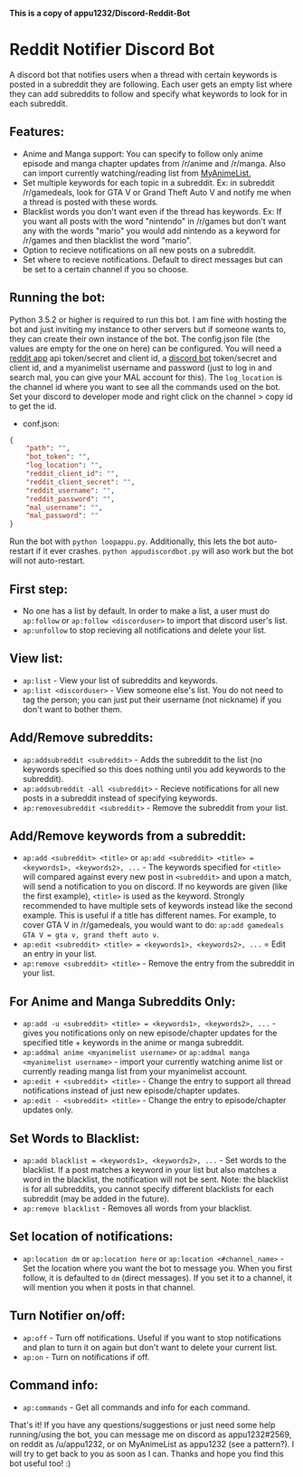 **This is a copy of appu1232/Discord-Reddit-Bot**

# Reddit Notifier Discord Bot

A discord bot that notifies users when a thread with certain keywords is posted in a subreddit they are following. Each user gets an empty list where they can add subreddits to follow and specify what keywords to look for in each subreddit.

## Features:

- Anime and Manga support: You can specify to follow only anime episode and manga chapter updates from /r/anime and /r/manga. Also can import currently watching/reading list from [MyAnimeList.](https://myanimelist.net/)
- Set multiple keywords for each topic in a subreddit. Ex: in subreddit /r/gamedeals, look for GTA V or Grand Theft Auto V and notify me when a thread is posted with these words.
- Blacklist words you don't want even if the thread has keywords. Ex: If you want all posts with the word "nintendo" in /r/games but don't want any with the words "mario" you would add nintendo as a keyword for /r/games and then blacklist the word "mario".
- Option to recieve notifications on all new posts on a subreddit.
- Set where to recieve notifications. Default to direct messages but can be set to a certain channel if you so choose.

## Running the bot:

Python 3.5.2 or higher is required to run this bot. I am fine with hosting the bot and just inviting my instance to other servers but if someone wants to, they can create their own instance of the bot. The config.json file (the values are empty for the one on here) can be configured. You will need a [reddit app](https://www.reddit.com/prefs/apps/) api token/secret and client id, a [discord bot](https://discordapp.com/developers/applications/me) token/secret and client id, and a myanimelist username and password (just to log in and search mal, you can give your MAL account for this). The `log_location` is the channel id where you want to see all the commands used on the bot. Set your discord to developer mode and right click on the channel > copy id to get the id.

* conf.json:

```json
{
	"path": "",
	"bot_token": "",
	"log_location": "",
	"reddit_client_id": "",
	"reddit_client_secret": "",
	"reddit_username": "",
	"reddit_password": "",
	"mal_username": "",
	"mal_password": ""
}
```

Run the bot with ``python loopappu.py``. Additionally, this lets the bot auto-restart if it ever crashes. ``python appudiscordbot.py`` will aso work but the bot will not auto-restart.

## First step:

* No one has a list by default. In order to make a list, a user must do `ap:follow` or `ap:follow <discorduser>` to import that discord user's list.
* `ap:unfollow` to stop recieving all notifications and delete your list.

## View list:

* `ap:list` - View your list of subreddits and keywords.
* `ap:list <discorduser>` - View someone else's list. You do not need to tag the person; you can just put their username (not nickname) if you don't want to bother them.

## Add/Remove subreddits:

* `ap:addsubreddit <subreddit>` - Adds the subreddit to the list (no keywords specified so this does nothing until you add keywords to the subreddit).
* `ap:addsubreddit -all <subreddit>` - Recieve notifications for all new posts in a subreddit instead of specifying keywords.
* `ap:removesubreddit <subreddit>` - Remove the subreddit from your list.

## Add/Remove keywords from a subreddit:

* `ap:add <subreddit> <title>` or `ap:add <subreddit> <title> = <keywords1>, <keywords2>, ...` - The keywords specified for `<title>` will compared against every new post in `<subreddit>` and upon a match, will send a notification to you on discord. If no keywords are given (like the first example), `<title>` is used as the keyword. Strongly recommended to have multiple sets of keywords instead like the second example. This is useful if a title has different names. For example, to cover GTA V in /r/gamedeals, you would want to do: `ap:add gamedeals GTA V = gta v, grand theft auto v`.
* `ap:edit <subreddit> <title> = <keywords1>, <keywords2>, ...` = Edit an entry in your list.
* `ap:remove <subreddit> <title>` - Remove the entry from the subreddit in your list.

## For Anime and Manga Subreddits Only:

* `ap:add -u <subreddit> <title> = <keywords1>, <keywords2>, ...` - gives you notifications only on new episode/chapter updates for the specified title + keywords in the anime or manga subreddit.
* `ap:addmal anime <myanimelist username>` or `ap:addmal manga <myanimelist username>` - import your currently watching anime list or currently reading manga list from your myanimelist account.
* `ap:edit + <subreddit> <title>` - Change the entry to support all thread notifications instead of just new episode/chapter updates.
* `ap:edit - <subreddit> <title>` - Change the entry to episode/chapter updates only.

## Set Words to Blacklist:

* `ap:add blacklist = <keywords1>, <keywords2>, ...` - Set words to the blacklist. If a post matches a keyword in your list but also matches a word in the blacklist, the notification will not be sent. Note: the blacklist is for all subreddits, you cannot specify different blacklists for each subreddit (may be added in the future).
* `ap:remove blacklist` - Removes all words from your blacklist.

## Set location of notifications:

* `ap:location dm` or `ap:location here` or `ap:location <#channel_name>` - Set the location where you want the bot to message you. When you first follow, it is defaulted to `dm` (direct messages). If you set it to a channel, it will mention you when it posts in that channel.

## Turn Notifier on/off:

* `ap:off` - Turn off notifications. Useful if you want to stop notifications and plan to turn it on again but don't want to delete your current list.
* `ap:on` - Turn on notifications if off.

## Command info:

* `ap:commands` - Get all commands and info for each command.


That's it! If you have any questions/suggestions or just need some help running/using the bot, you can message me on discord as appu1232#2569, on reddit as /u/appu1232, or on MyAnimeList as appu1232 (see a pattern?). I will try to get back to you as soon as I can. Thanks and hope you find this bot useful too! :)
